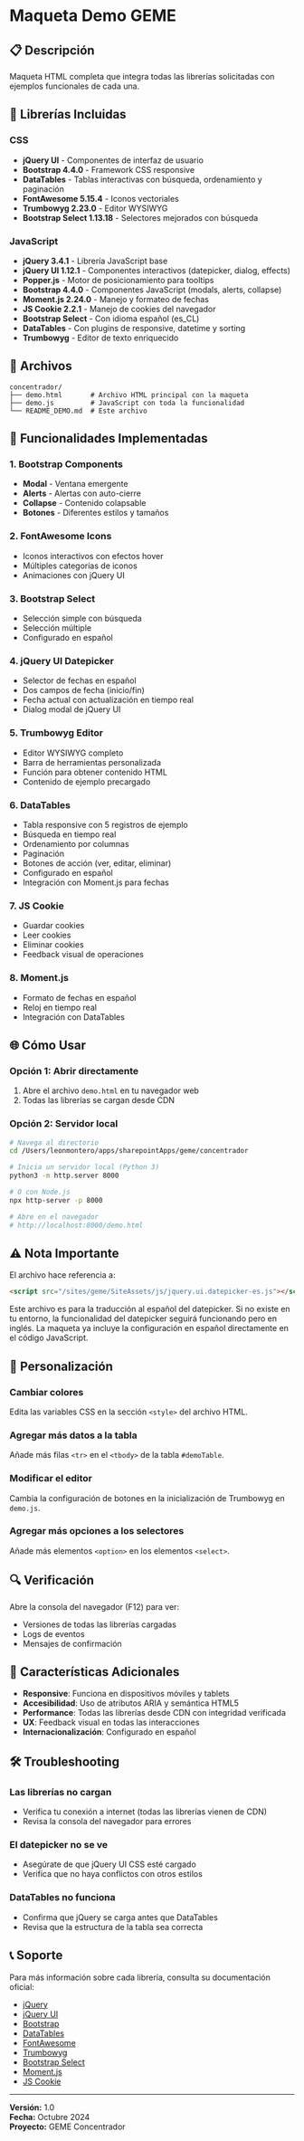 # Maqueta Demo GEME

## 📋 Descripción

Maqueta HTML completa que integra todas las librerías solicitadas con ejemplos funcionales de cada una.

## 🚀 Librerías Incluidas

### CSS
- **jQuery UI** - Componentes de interfaz de usuario
- **Bootstrap 4.4.0** - Framework CSS responsive
- **DataTables** - Tablas interactivas con búsqueda, ordenamiento y paginación
- **FontAwesome 5.15.4** - Iconos vectoriales
- **Trumbowyg 2.23.0** - Editor WYSIWYG
- **Bootstrap Select 1.13.18** - Selectores mejorados con búsqueda

### JavaScript
- **jQuery 3.4.1** - Librería JavaScript base
- **jQuery UI 1.12.1** - Componentes interactivos (datepicker, dialog, effects)
- **Popper.js** - Motor de posicionamiento para tooltips
- **Bootstrap 4.4.0** - Componentes JavaScript (modals, alerts, collapse)
- **Moment.js 2.24.0** - Manejo y formateo de fechas
- **JS Cookie 2.2.1** - Manejo de cookies del navegador
- **Bootstrap Select** - Con idioma español (es_CL)
- **DataTables** - Con plugins de responsive, datetime y sorting
- **Trumbowyg** - Editor de texto enriquecido

## 📁 Archivos

```
concentrador/
├── demo.html       # Archivo HTML principal con la maqueta
├── demo.js         # JavaScript con toda la funcionalidad
└── README_DEMO.md  # Este archivo
```

## 🎯 Funcionalidades Implementadas

### 1. Bootstrap Components
- **Modal** - Ventana emergente
- **Alerts** - Alertas con auto-cierre
- **Collapse** - Contenido colapsable
- **Botones** - Diferentes estilos y tamaños

### 2. FontAwesome Icons
- Iconos interactivos con efectos hover
- Múltiples categorías de iconos
- Animaciones con jQuery UI

### 3. Bootstrap Select
- Selección simple con búsqueda
- Selección múltiple
- Configurado en español

### 4. jQuery UI Datepicker
- Selector de fechas en español
- Dos campos de fecha (inicio/fin)
- Fecha actual con actualización en tiempo real
- Dialog modal de jQuery UI

### 5. Trumbowyg Editor
- Editor WYSIWYG completo
- Barra de herramientas personalizada
- Función para obtener contenido HTML
- Contenido de ejemplo precargado

### 6. DataTables
- Tabla responsive con 5 registros de ejemplo
- Búsqueda en tiempo real
- Ordenamiento por columnas
- Paginación
- Botones de acción (ver, editar, eliminar)
- Configurado en español
- Integración con Moment.js para fechas

### 7. JS Cookie
- Guardar cookies
- Leer cookies
- Eliminar cookies
- Feedback visual de operaciones

### 8. Moment.js
- Formato de fechas en español
- Reloj en tiempo real
- Integración con DataTables

## 🌐 Cómo Usar

### Opción 1: Abrir directamente
1. Abre el archivo `demo.html` en tu navegador web
2. Todas las librerías se cargan desde CDN

### Opción 2: Servidor local
```bash
# Navega al directorio
cd /Users/leonmontero/apps/sharepointApps/geme/concentrador

# Inicia un servidor local (Python 3)
python3 -m http.server 8000

# O con Node.js
npx http-server -p 8000

# Abre en el navegador
# http://localhost:8000/demo.html
```

## ⚠️ Nota Importante

El archivo hace referencia a:
```html
<script src="/sites/geme/SiteAssets/js/jquery.ui.datepicker-es.js"></script>
```

Este archivo es para la traducción al español del datepicker. Si no existe en tu entorno, la funcionalidad del datepicker seguirá funcionando pero en inglés. La maqueta ya incluye la configuración en español directamente en el código JavaScript.

## 🎨 Personalización

### Cambiar colores
Edita las variables CSS en la sección `<style>` del archivo HTML.

### Agregar más datos a la tabla
Añade más filas `<tr>` en el `<tbody>` de la tabla `#demoTable`.

### Modificar el editor
Cambia la configuración de botones en la inicialización de Trumbowyg en `demo.js`.

### Agregar más opciones a los selectores
Añade más elementos `<option>` en los elementos `<select>`.

## 🔍 Verificación

Abre la consola del navegador (F12) para ver:
- Versiones de todas las librerías cargadas
- Logs de eventos
- Mensajes de confirmación

## 📝 Características Adicionales

- **Responsive**: Funciona en dispositivos móviles y tablets
- **Accesibilidad**: Uso de atributos ARIA y semántica HTML5
- **Performance**: Todas las librerías desde CDN con integridad verificada
- **UX**: Feedback visual en todas las interacciones
- **Internacionalización**: Configurado en español

## 🛠️ Troubleshooting

### Las librerías no cargan
- Verifica tu conexión a internet (todas las librerías vienen de CDN)
- Revisa la consola del navegador para errores

### El datepicker no se ve
- Asegúrate de que jQuery UI CSS esté cargado
- Verifica que no haya conflictos con otros estilos

### DataTables no funciona
- Confirma que jQuery se carga antes que DataTables
- Revisa que la estructura de la tabla sea correcta

## 📞 Soporte

Para más información sobre cada librería, consulta su documentación oficial:
- [jQuery](https://jquery.com/)
- [jQuery UI](https://jqueryui.com/)
- [Bootstrap](https://getbootstrap.com/docs/4.4/)
- [DataTables](https://datatables.net/)
- [FontAwesome](https://fontawesome.com/)
- [Trumbowyg](https://alex-d.github.io/Trumbowyg/)
- [Bootstrap Select](https://developer.snapappointments.com/bootstrap-select/)
- [Moment.js](https://momentjs.com/)
- [JS Cookie](https://github.com/js-cookie/js-cookie)

---

**Versión:** 1.0  
**Fecha:** Octubre 2024  
**Proyecto:** GEME Concentrador
